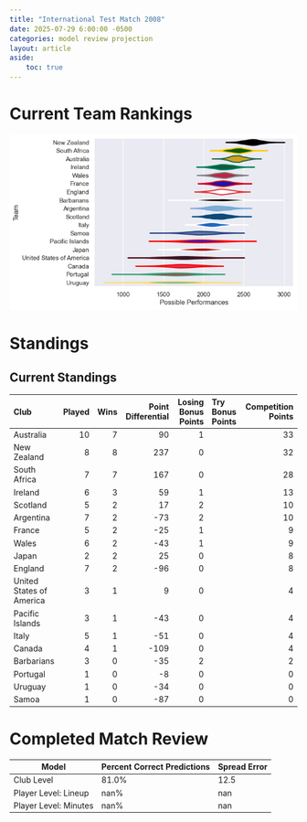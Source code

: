 ```yaml
---  
title: "International Test Match 2008"  
date: 2025-07-29 6:00:00 -0500  
categories: model review projection  
layout: article  
aside:  
    toc: true  
---
```

# Current Team Rankings


![Club Rankings](plots/rankings_International_Test_Match_2008.png)
# Standings

## Current Standings


| Club                     |   Played |   Wins |   Point Differential |   Losing Bonus Points | Try Bonus Points   |   Competition Points |
|:-------------------------|---------:|-------:|---------------------:|----------------------:|:-------------------|---------------------:|
| Australia                |       10 |      7 |                   90 |                     1 |                    |                   33 |
| New Zealand              |        8 |      8 |                  237 |                     0 |                    |                   32 |
| South Africa             |        7 |      7 |                  167 |                     0 |                    |                   28 |
| Ireland                  |        6 |      3 |                   59 |                     1 |                    |                   13 |
| Scotland                 |        5 |      2 |                   17 |                     2 |                    |                   10 |
| Argentina                |        7 |      2 |                  -73 |                     2 |                    |                   10 |
| France                   |        5 |      2 |                  -25 |                     1 |                    |                    9 |
| Wales                    |        6 |      2 |                  -43 |                     1 |                    |                    9 |
| Japan                    |        2 |      2 |                   25 |                     0 |                    |                    8 |
| England                  |        7 |      2 |                  -96 |                     0 |                    |                    8 |
| United States of America |        3 |      1 |                    9 |                     0 |                    |                    4 |
| Pacific Islands          |        3 |      1 |                  -43 |                     0 |                    |                    4 |
| Italy                    |        5 |      1 |                  -51 |                     0 |                    |                    4 |
| Canada                   |        4 |      1 |                 -109 |                     0 |                    |                    4 |
| Barbarians               |        3 |      0 |                  -35 |                     2 |                    |                    2 |
| Portugal                 |        1 |      0 |                   -8 |                     0 |                    |                    0 |
| Uruguay                  |        1 |      0 |                  -34 |                     0 |                    |                    0 |
| Samoa                    |        1 |      0 |                  -87 |                     0 |                    |                    0 |



# Completed Match Review


| Model | Percent Correct Predictions | Spread Error |
| ------ | ------ | ------ |
| Club Level | 81.0% | 12.5 |
| Player Level: Lineup | nan% | nan |
| Player Level: Minutes | nan% | nan |

